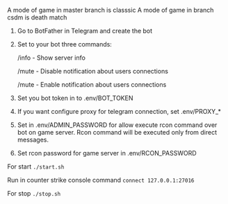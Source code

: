A mode of game in master branch is classsic
A mode of game in branch csdm is death match



1. Go to BotFather in Telegram and create the bot
2. Set to your bot three commands:
    
    /info - Show server info
    
    /mute - Disable notification about users connections
    
    /mute - Enable notification about users connections

3. Set you bot token in to .env/BOT_TOKEN
4. If you want configure proxy for telegram connection, set .env/PROXY_*
5. Set in .env/ADMIN_PASSWORD for allow execute rcon command over bot on game server.
   Rcon command will be executed only from direct messages.
6. Set rcon password for game server in .env/RCON_PASSWORD 

For start `./start.sh`

Run in counter strike console command `connect 127.0.0.1:27016`

For stop  `./stop.sh`


 
